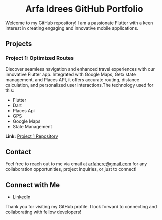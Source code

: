 <h1 align="center">Arfa Idrees GitHub Portfolio</h1>

Welcome to my GitHub repository! I am a passionate Flutter with a keen interest in creating engaging and innovative mobile applications. 

## Projects

### Project 1: Optimized Routes

Discover seamless navigation and enhanced travel experiences with our innovative Flutter app. Integrated with Google Maps, Getx state management, and Places API, it offers accurate routing, distance calculation, and personalized user interactions.The technology used for this:
- Flutter
- Dart
- Places Api
- GPS
- Google Maps
- State Management
  
**Link:** [Project 1 Repository]([link-to-repository](https://github.com/arfaidrees/Frangoz-app-master))


## Contact

Feel free to reach out to me via email at [arfahere@gmail.com](mailto:arfahere@gmail.com) for any collaboration opportunities, project inquiries, or just to connect!

## Connect with Me

- [LinkedIn](www.linkedin.com/in/arfaidrees)

Thank you for visiting my GitHub profile. I look forward to connecting and collaborating with fellow developers!
